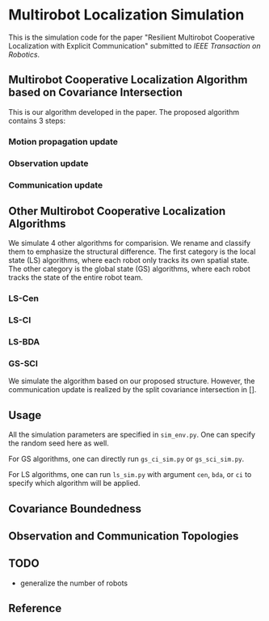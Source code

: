 # Multirobot Localization Simulation

This is the simulation code for the paper "Resilient Multirobot Cooperative Localization with Explicit Communication" submitted to *IEEE Transaction on Robotics*.



## Multirobot Cooperative Localization Algorithm based on Covariance Intersection

This is our algorithm developed in the paper. The proposed algorithm contains 3 steps:

### Motion propagation update

### Observation update

### Communication update



## Other Multirobot Cooperative Localization Algorithms

We simulate 4 other algorithms for comparision. We rename and classify them to emphasize the structural difference. The first category is the local state (LS) algorithms, where each robot only tracks its own spatial state. The other category is the global state (GS) algorithms, where each robot tracks the state of the entire robot team.

### LS-Cen

### LS-CI

### LS-BDA

### GS-SCI

We simulate the algorithm based on our proposed structure. However, the communication update is realized by the split covariance intersection in [].



## Usage

All the simulation parameters are specified in `sim_env.py`. One can specify the random seed here as well.

For GS algorithms, one can directly run `gs_ci_sim.py` or `gs_sci_sim.py`.

For LS algorithms, one can run `ls_sim.py` with argument `cen`, `bda`, or `ci` to specify which algorithm will be applied.



## Covariance Boundedness



## Observation and Communication Topologies



## TODO

- generalize the number of robots

## Reference